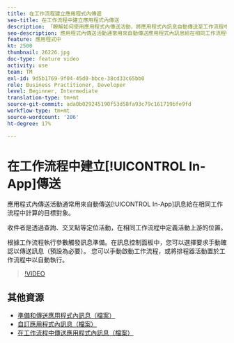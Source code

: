 ```yaml
---
title: 在工作流程建立應用程式內傳遞
seo-title: 在工作流程中建立應用程式內傳送
description: 「瞭解如何使用應用程式內傳送活動，將應用程式內訊息自動傳送至工作流程中計算的目標對象。」
seo-description: 應用程式內傳送活動通常用來自動傳送應用程式內訊息給在相同工作流程中計算的目標對象。
feature: 應用程式中
kt: 2500
thumbnail: 26226.jpg
doc-type: feature video
activity: use
team: TM
exl-id: 9d5b1769-9f04-45d0-bbce-38cd33c65bb0
role: Business Practitioner, Developer
level: Beginner, Intermediate
translation-type: tm+mt
source-git-commit: ada0b029245190f53d58fa93c79c161719bfe9fd
workflow-type: tm+mt
source-wordcount: '206'
ht-degree: 17%

---
```


# 在工作流程中建立[!UICONTROL In-App]傳送

應用程式內傳送活動通常用來自動傳送[!UICONTROL In-App]訊息給在相同工作流程中計算的目標對象。

收件者是透過查詢、交叉點等定位活動，在相同工作流程中定義活動上游的位置。

根據工作流程執行參數觸發訊息準備。在訊息控制面板中，您可以選擇要求手動確認以傳送訊息（預設為必要）。 您可以手動啟動工作流程，或將排程器活動置於工作流程中以自動執行。

>[!VIDEO](https://video.tv.adobe.com/v/26226?quality=12)

## 其他資源

* [準備和傳送應用程式內訊息（檔案）](https://docs.adobe.com/content/help/en/campaign-standard/using/communication-channels/in-app-messaging/preparing-and-sending-an-in-app-message.html)
* [自訂應用程式內訊息（檔案）](https://docs.adobe.com/content/help/en/campaign-standard/using/communication-channels/in-app-messaging/customizing-an-in-app-message.html)
* [在工作流程中傳送應用程式內訊息（檔案）](https://docs.adobe.com/content/help/en/campaign-standard/using/managing-processes-and-data/channel-activities/in-app-delivery.html)
